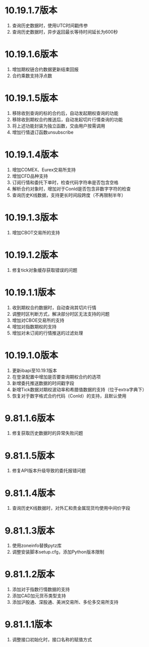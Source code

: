 # 10.19.1.7版本

1. 查询历史数据时，使用UTC时间戳传参
2. 查询历史数据时，异步返回最长等待时间延长为600秒

# 10.19.1.6版本

1. 增加期权链合约数据更新结束回报
2. 合约乘数支持浮点数

# 10.19.1.5版本

1. 移除收到查询的标的合约后，自动发起期权查询的功能
2. 移除收到期权合约推送后，自动发起切片行情查询的功能
3. 将上述功能封装为独立函数，交由用户按需调用
4. 增加行情退订函数unsubscribe

# 10.19.1.4版本

1. 增加COMEX、Eurex交易所支持
2. 增加CFD品种支持
3. 订阅行情和委托下单时，检查代码字符串是否包含空格
4. 解析合约对象时，增加对于ConId是否包含非数字字符的检查
5. 查询历史K线数据，支持更长时间段跨度（不再限制半年）

# 10.19.1.3版本

1. 增加CBOT交易所的支持

# 10.19.1.2版本

1. 修复tick对象缓存获取错误的问题

# 10.19.1.1版本

1. 收到期权合约数据时，自动查询其切片行情
2. 调整时区判断方式，解决部分时区无法支持的问题
3. 增加对CBOE交易所的支持
4. 增加对指数期权的支持
5. 增加对未订阅的行情推送的过滤处理

# 10.19.1.0版本

1. 更新ibapi至10.19.1版本
2. 在登录配置中增加是否要查询期权合约的选项
3. 新增委托推送数据的时间戳字段
4. 新增Tick数据对期权波动率和希腊值数据的支持（位于extra字典下）
5. 恢复对于数字格式合约代码（ConId）的支持，且默认使用

# 9.81.1.6版本

1. 修复获取历史数据时的异常失败问题

# 9.81.1.5版本

1. 修复API版本升级导致的委托报错问题

# 9.81.1.4版本

1. 查询历史K线数据时，对外汇和贵金属现货均使用中间价字段

# 9.81.1.3版本

1. 使用zoneinfo替换pytz库
2. 调整安装脚本setup.cfg，添加Python版本限制

# 9.81.1.2版本

1. 添加对于指数行情数据的支持
2. 添加CAD加元货币类型支持
3. 添加沪股通、深股通、美洲交易所、多伦多交易所支持

# 9.81.1.1版本

1. 调整接口初始化时，接口名称的赋值方式
